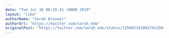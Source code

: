 ```yaml
---
date: "Tue Jul 16 00:15:41 +0000 2019"
layout: "like"
authorName: "Sarah Drasner"
authorUrl: "https://twitter.com/sarah_edo"
originalPost: "https://twitter.com/sarah_edo/status/1150921910827413504"
---
```


